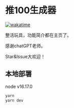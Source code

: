 # 推100生成器

[![wakatime](https://wakatime.com/badge/user/20e03dc6-1757-429d-857c-a282a6e72c13/project/018bd08e-580d-4e25-a528-fa4d6292c2db.svg)](https://wakatime.com/badge/user/20e03dc6-1757-429d-857c-a282a6e72c13/project/018bd08e-580d-4e25-a528-fa4d6292c2db)

整活玩具，功能简介都在主页了。

感谢chatGPT老师。

Star&Issue大欢迎！

## 本地部署

node v16.17.0

```bash
yarn
yarn dev
```
